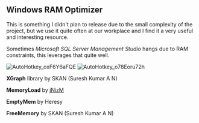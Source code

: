## Windows RAM Optimizer
This is something I didn't plan to release due to the small complexity of the project, but we use it quite often at our workplace and I find it a very useful and interesting resource.

Sometimes *Microsoft SQL Server Management Studio* hangs due to RAM constraints, this leverages that quite well.

![AutoHotkey_oxF6Y6aFQE](https://github.com/user-attachments/assets/1912d652-e162-4223-960b-2689a9d145bc)
![AutoHotkey_o78Eoru72h](https://github.com/user-attachments/assets/de4adc37-e6b6-48d7-9260-608ac0cc216c)


**XGraph** library by SKAN (Suresh Kumar A N)

**MemoryLoad** by [jNizM](https://github.com/jNizM)

**EmptyMem** by Heresy

**FreeMemory** by SKAN (Suresh Kumar A N)
